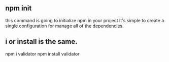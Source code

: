 ## npm init
this command is going to initialize npm in your project it's simple to create a single configuration for manage all of the dependencies.

## i or install is the same.
npm i validator 
npm install validator
